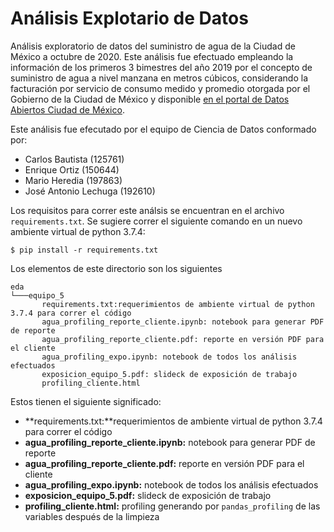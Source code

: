 # Análisis Explotario de Datos
Análisis exploratorio de datos del suministro de agua de la Ciudad de México a octubre de 2020. Este análisis fue efectuado empleando la información de  los primeros 3 bimestres del año 2019 por el concepto de suministro de agua a nivel manzana en metros cúbicos, considerando la facturación por servicio de consumo medido y promedio otorgada por el Gobierno de la Ciudad de México y disponible [en el portal de Datos Abiertos Ciudad de México](https://datos.cdmx.gob.mx/explore/dataset/consumo-agua/information/).

Este análisis fue efecutado por el equipo de Ciencia de Datos conformado por:
* Carlos Bautista (125761)
* Enrique Ortiz (150644)
* Mario Heredia (197863)
* José Antonio Lechuga (192610)

Los requisitos para correr este análsis se encuentran en el archivo `requirements.txt`. Se sugiere
correr el siguiente comando en un nuevo ambiente virtual de python 3.7.4:
```
$ pip install -r requirements.txt
```

Los elementos de este directorio son los siguientes
 ```
eda
└───equipo_5
        requirements.txt:requerimientos de ambiente virtual de python 3.7.4 para correr el código
        agua_profiling_reporte_cliente.ipynb: notebook para generar PDF de reporte
        agua_profiling_reporte_cliente.pdf: reporte en versión PDF para el cliente
        agua_profiling_expo.ipynb: notebook de todos los análisis efectuados
        exposicion_equipo_5.pdf: slideck de exposición de trabajo
        profiling_cliente.html
```

Estos tienen el siguiente significado:

* **requirements.txt:**requerimientos de ambiente virtual de python 3.7.4 para correr el código
* **agua_profiling_reporte_cliente.ipynb:** notebook para generar PDF de reporte
* **agua_profiling_reporte_cliente.pdf:** reporte en versión PDF para el cliente
* **agua_profiling_expo.ipynb:** notebook de todos los análisis efectuados
* **exposicion_equipo_5.pdf:** slideck de exposición de trabajo
* **profiling_cliente.html:** profiling generando por `pandas_profiling` de las variables después de la limpieza